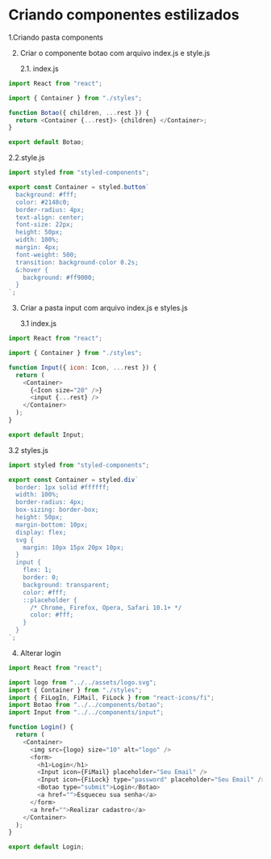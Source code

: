 # Criando componentes estilizados

1.Criando pasta components

2. Criar o componente botao com arquivo index.js e style.js

   2.1. index.js

```javascript
import React from "react";

import { Container } from "./styles";

function Botao({ children, ...rest }) {
  return <Container {...rest}> {children} </Container>;
}

export default Botao;
```

2.2.style.js

```javascript
import styled from "styled-components";

export const Container = styled.button`
  background: #fff;
  color: #2148c0;
  border-radius: 4px;
  text-align: center;
  font-size: 22px;
  height: 50px;
  width: 100%;
  margin: 4px;
  font-weight: 500;
  transition: background-color 0.2s;
  &:hover {
    background: #ff9000;
  }
`;
```

3. Criar a pasta input com arquivo index.js e styles.js

   3.1 index.js

```javascript
import React from "react";

import { Container } from "./styles";

function Input({ icon: Icon, ...rest }) {
  return (
    <Container>
      {<Icon size="20" />}
      <input {...rest} />
    </Container>
  );
}

export default Input;
```

3.2 styles.js

```javascript
import styled from "styled-components";

export const Container = styled.div`
  border: 1px solid #ffffff;
  width: 100%;
  border-radius: 4px;
  box-sizing: border-box;
  height: 50px;
  margin-bottom: 10px;
  display: flex;
  svg {
    margin: 10px 15px 20px 10px;
  }
  input {
    flex: 1;
    border: 0;
    background: transparent;
    color: #fff;
    ::placeholder {
      /* Chrome, Firefox, Opera, Safari 10.1+ */
      color: #fff;
    }
  }
`;
```

4. Alterar login

```javascript
import React from "react";

import logo from "../../assets/logo.svg";
import { Container } from "./styles";
import { FiLogIn, FiMail, FiLock } from "react-icons/fi";
import Botao from "../../components/botao";
import Input from "../../components/input";

function Login() {
  return (
    <Container>
      <img src={logo} size="10" alt="logo" />
      <form>
        <h1>Login</h1>
        <Input icon={FiMail} placeholder="Seu Email" />
        <Input icon={FiLock} type="password" placeholder="Seu Email" />
        <Botao type="submit">Login</Botao>
        <a href="">Esqueceu sua senha</a>
      </form>
      <a href="">Realizar cadastro</a>
    </Container>
  );
}

export default Login;
```
